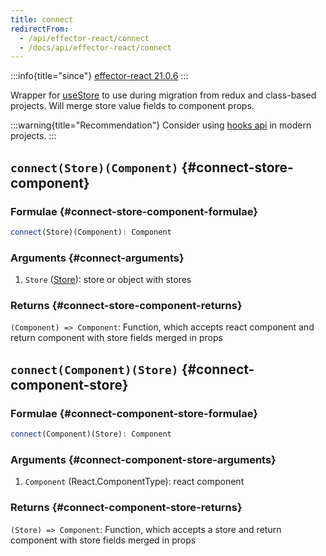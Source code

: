```yaml
---
title: connect
redirectFrom:
  - /api/effector-react/connect
  - /docs/api/effector-react/connect
---
```


:::info{title="since"}
[effector-react 21.0.6](https://changelog.effector.dev/#effector-21-0-6)
:::

Wrapper for [useStore](/en/api/effector-react/useStore) to use during migration from redux and class-based projects. Will merge store value fields to component props.

:::warning{title="Recommendation"}
Consider using [hooks api](/en/api/effector-react/index#hooks) in modern projects.
:::

## `connect(Store)(Component)` {#connect-store-component}

### Formulae {#connect-store-component-formulae}

```ts
connect(Store)(Component): Component
```

### Arguments {#connect-arguments}

1. `Store` ([Store](/en/api/effector/Store)): store or object with stores

### Returns {#connect-store-component-returns}

`(Component) => Component`: Function, which accepts react component and return component with store fields merged in props

## `connect(Component)(Store)` {#connect-component-store}

### Formulae {#connect-component-store-formulae}

```ts
connect(Component)(Store): Component
```

### Arguments {#connect-component-store-arguments}

1. `Component` (React.ComponentType): react component

### Returns {#connect-component-store-returns}

`(Store) => Component`: Function, which accepts a store and return component with store fields merged in props
